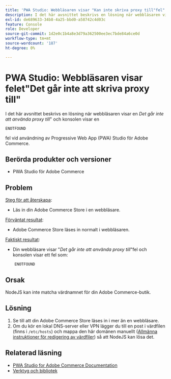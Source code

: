 ```yaml
---
title: 'PWA Studio: Webbläsaren visar "Kan inte skriva proxy till"fel"'
description: I det här avsnittet beskrivs en lösning när webbläsaren visar en "*Kan inte användas som proxy till*" och konsolen visar en
exl-id: de689633-34b8-4a25-bbd0-a58742c4d03c
feature: Console
role: Developer
source-git-commit: 1d2e0c1b4a8e3d79a362500ee3ec7bde84a6ce0d
workflow-type: tm+mt
source-wordcount: '187'
ht-degree: 0%

---
```


# PWA Studio: Webbläsaren visar felet&quot;Det går inte att skriva proxy till&quot;

I det här avsnittet beskrivs en lösning när webbläsaren visar en *Det går inte att använda proxy till*&quot; och konsolen visar en

```
ENOTFOUND
```

fel vid användning av Progressive Web App (PWA) Studio för Adobe Commerce.

## Berörda produkter och versioner

* PWA Studio för Adobe Commerce

## Problem

<u>Steg för att återskapa</u>:

* Läs in din Adobe Commerce Store i en webbläsare.

<u>Förväntat resultat</u>:

* Adobe Commerce Store läses in normalt i webbläsaren.

<u>Faktiskt resultat</u>:

* Din webbläsare visar &quot;*Det går inte att använda proxy till*&quot;fel och konsolen visar ett fel som:

```
    ENOTFOUND
```


## Orsak

NodeJS kan inte matcha värdnamnet för din Adobe Commerce-butik.

## Lösning

1. Se till att din Adobe Commerce Store läses in i mer än en webbläsare.
1. Om du kör en lokal DNS-server eller VPN lägger du till en post i värdfilen (finns i `/etc/hosts`) och mappa den här domänen manuellt ([Allmänna instruktioner för redigering av värdfiler](https://linuxize.com/post/how-to-edit-your-hosts-file/)) så att NodeJS kan lösa det.

## Relaterad läsning

* [PWA Studio for Adobe Commerce Documentation](https://magento.github.io/pwa-studio/)
* [Verktyg och bibliotek](https://magento.github.io/pwa-studio/technologies/tools-libraries/)
